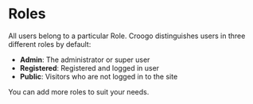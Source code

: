 # Roles

All users belong to a particular Role. Croogo distinguishes users in three different roles by default:

* **Admin**: The administrator or super user
* **Registered**: Registered and logged in user
* **Public**: Visitors who are not logged in to the site

You can add more roles to suit your needs.